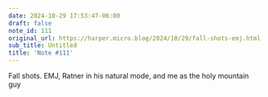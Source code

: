 ```yaml
---
date: 2024-10-29 17:53:47-06:00
draft: false
note_id: 111
original_url: https://harper.micro.blog/2024/10/29/fall-shots-emj.html
sub_title: Untitled
title: 'Note #111'
---
```


Fall shots. EMJ, Ratner in his natural mode, and me as the holy mountain guy